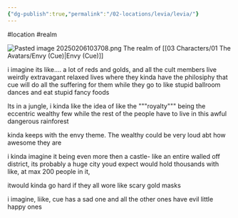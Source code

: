 ```yaml
---
{"dg-publish":true,"permalink":"/02-locations/levia/levia/"}
---
```


#location #realm 

![Pasted image 20250206103708.png](/img/user/20%20Images/Pasted%20image%2020250206103708.png)
The realm of [[03 Characters/01 The Avatars/Envy (Cue)\|Envy (Cue)]]

i imagine its like.... a lot of reds and golds, and all the cult members live weirdly extravagant relaxed lives where they kinda have the philosiphy that cue will do all the suffering for them while they go to like stupid ballroom dances and eat stupid fancy foods

Its in a jungle, i kinda like the idea of like the """royalty""" being the eccentric wealthy few while the rest of the people have to live in this awful dangerous rainforest

kinda keeps with the envy theme. The wealthy could be very loud abt how awesome they are

i kinda imagine it being even more then a castle- like an entire walled off district, its probably a huge city youd expect would hold thousands with like, at max 200 people in it,

itwould kinda go hard if they all wore like scary gold masks


i imagine, liike, cue has a sad one and all the other ones have evil little happy ones
